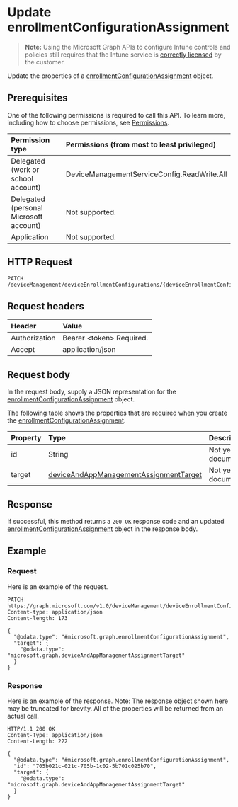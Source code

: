 ﻿# Update enrollmentConfigurationAssignment

> **Note:** Using the Microsoft Graph APIs to configure Intune controls and policies still requires that the Intune service is [correctly licensed](https://go.microsoft.com/fwlink/?linkid=839381) by the customer.

Update the properties of a [enrollmentConfigurationAssignment](../resources/intune_onboarding_enrollmentconfigurationassignment.md) object.
## Prerequisites
One of the following permissions is required to call this API. To learn more, including how to choose permissions, see [Permissions](/graph/permissions_reference).

|Permission type|Permissions (from most to least privileged)|
|:---|:---|
|Delegated (work or school account)|DeviceManagementServiceConfig.ReadWrite.All|
|Delegated (personal Microsoft account)|Not supported.|
|Application|Not supported.|

## HTTP Request
<!-- {
  "blockType": "ignored"
}
-->
``` http
PATCH /deviceManagement/deviceEnrollmentConfigurations/{deviceEnrollmentConfigurationId}/assignments/{enrollmentConfigurationAssignmentId}
```

## Request headers
|Header|Value|
|:---|:---|
|Authorization|Bearer &lt;token&gt; Required.|
|Accept|application/json|

## Request body
In the request body, supply a JSON representation for the [enrollmentConfigurationAssignment](../resources/intune_onboarding_enrollmentconfigurationassignment.md) object.

The following table shows the properties that are required when you create the [enrollmentConfigurationAssignment](../resources/intune_onboarding_enrollmentconfigurationassignment.md).

|Property|Type|Description|
|:---|:---|:---|
|id|String|Not yet documented|
|target|[deviceAndAppManagementAssignmentTarget](../resources/intune_shared_deviceandappmanagementassignmenttarget.md)|Not yet documented|



## Response
If successful, this method returns a `200 OK` response code and an updated [enrollmentConfigurationAssignment](../resources/intune_onboarding_enrollmentconfigurationassignment.md) object in the response body.

## Example
### Request
Here is an example of the request.
``` http
PATCH https://graph.microsoft.com/v1.0/deviceManagement/deviceEnrollmentConfigurations/{deviceEnrollmentConfigurationId}/assignments/{enrollmentConfigurationAssignmentId}
Content-type: application/json
Content-length: 173

{
  "@odata.type": "#microsoft.graph.enrollmentConfigurationAssignment",
  "target": {
    "@odata.type": "microsoft.graph.deviceAndAppManagementAssignmentTarget"
  }
}
```

### Response
Here is an example of the response. Note: The response object shown here may be truncated for brevity. All of the properties will be returned from an actual call.
``` http
HTTP/1.1 200 OK
Content-Type: application/json
Content-Length: 222

{
  "@odata.type": "#microsoft.graph.enrollmentConfigurationAssignment",
  "id": "705b021c-021c-705b-1c02-5b701c025b70",
  "target": {
    "@odata.type": "microsoft.graph.deviceAndAppManagementAssignmentTarget"
  }
}
```



